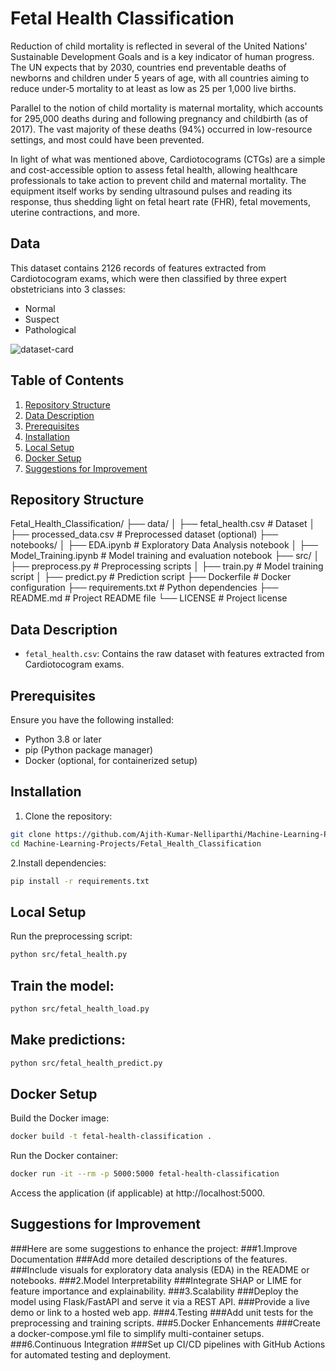 # Fetal Health Classification

Reduction of child mortality is reflected in several of the United Nations' Sustainable Development Goals and is a key indicator of human progress. The UN expects that by 2030, countries end preventable deaths of newborns and children under 5 years of age, with all countries aiming to reduce under‑5 mortality to at least as low as 25 per 1,000 live births.

Parallel to the notion of child mortality is maternal mortality, which accounts for 295,000 deaths during and following pregnancy and childbirth (as of 2017). The vast majority of these deaths (94%) occurred in low-resource settings, and most could have been prevented.

In light of what was mentioned above, Cardiotocograms (CTGs) are a simple and cost-accessible option to assess fetal health, allowing healthcare professionals to take action to prevent child and maternal mortality. The equipment itself works by sending ultrasound pulses and reading its response, thus shedding light on fetal heart rate (FHR), fetal movements, uterine contractions, and more.

## Data

This dataset contains 2126 records of features extracted from Cardiotocogram exams, which were then classified by three expert obstetricians into 3 classes:

- Normal
- Suspect
- Pathological

![dataset-card](https://github.com/user-attachments/assets/61b1ac32-e823-481c-b533-aaacbfa1b084)


## Table of Contents

1. [Repository Structure](#repository-structure)
2. [Data Description](#data-description)
3. [Prerequisites](#prerequisites)
4. [Installation](#installation)
5. [Local Setup](#local-setup)
6. [Docker Setup](#docker-setup)
7. [Suggestions for Improvement](#suggestions-for-improvement)

## Repository Structure

Fetal_Health_Classification/
├── data/
│   ├── fetal_health.csv       # Dataset
│   ├── processed_data.csv     # Preprocessed dataset (optional)
├── notebooks/
│   ├── EDA.ipynb              # Exploratory Data Analysis notebook
│   ├── Model_Training.ipynb   # Model training and evaluation notebook
├── src/
│   ├── preprocess.py          # Preprocessing scripts
│   ├── train.py               # Model training script
│   ├── predict.py             # Prediction script
├── Dockerfile                 # Docker configuration
├── requirements.txt           # Python dependencies
├── README.md                  # Project README file
└── LICENSE                    # Project license




## Data Description

- `fetal_health.csv`: Contains the raw dataset with features extracted from Cardiotocogram exams.

## Prerequisites

Ensure you have the following installed:

- Python 3.8 or later
- pip (Python package manager)
- Docker (optional, for containerized setup)

## Installation

1. Clone the repository:
```sh
git clone https://github.com/Ajith-Kumar-Nelliparthi/Machine-Learning-Projects.git
cd Machine-Learning-Projects/Fetal_Health_Classification
```
2.Install dependencies:
```sh
pip install -r requirements.txt
```
## Local Setup
Run the preprocessing script:
```sh
python src/fetal_health.py
```
## Train the model:
```sh
python src/fetal_health_load.py
```
## Make predictions:
```sh
python src/fetal_health_predict.py
```
## Docker Setup
Build the Docker image:
```sh
docker build -t fetal-health-classification .
```
Run the Docker container:
```sh
docker run -it --rm -p 5000:5000 fetal-health-classification
```
Access the application (if applicable) at http://localhost:5000.
## Suggestions for Improvement
###Here are some suggestions to enhance the project:
###1.Improve Documentation
###Add more detailed descriptions of the features.
###Include visuals for exploratory data analysis (EDA) in the README or notebooks.
###2.Model Interpretability
###Integrate SHAP or LIME for feature importance and explainability.
###3.Scalability
###Deploy the model using Flask/FastAPI and serve it via a REST API.
###Provide a live demo or link to a hosted web app.
###4.Testing
###Add unit tests for the preprocessing and training scripts.
###5.Docker Enhancements
###Create a docker-compose.yml file to simplify multi-container setups.
###6.Continuous Integration
###Set up CI/CD pipelines with GitHub Actions for automated testing and deployment.




